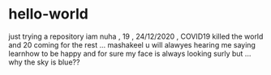 # hello-world
just trying a repository
iam nuha , 19 , 24/12/2020 , COVID19 killed the world and 20 coming for the rest ... mashakeel 
u will alawyes hearing me saying learnhow to be happy and for sure my face is always looking surly
but ... why the sky is blue??
